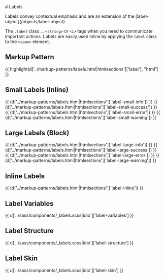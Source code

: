 <section class="copy">
# Labels

<p class="lead">Labels convey contextual emphasis and are an extension of the [label-object](/objects/label-object)</p>

The <code>.label</code> class ... <code>&lt;strong&gt;</code> or <code>&lt;i&gt;</code> tags when you need to communicate important actions. Labels are easily used inline by applying the <code>label</code> class to the <code>&lt;span&gt;</code> element.

## Markup Pattern
{{ highlight(d['../markup-patterns/labels.html|htmlsections']['label'], "html") }}
## Small Labels (Inline)
{{ (d['../markup-patterns/labels.html|htmlsections']['label-small-info']) }}
{{ (d['../markup-patterns/labels.html|htmlsections']['label-small-success']) }}
{{ (d['../markup-patterns/labels.html|htmlsections']['label-small-error']) }}
{{ (d['../markup-patterns/labels.html|htmlsections']['label-small-warning']) }}

## Large Labels (Block)
{{ (d['../markup-patterns/labels.html|htmlsections']['label-large-info']) }}
{{ (d['../markup-patterns/labels.html|htmlsections']['label-large-success']) }}
{{ (d['../markup-patterns/labels.html|htmlsections']['label-large-error']) }}
{{ (d['../markup-patterns/labels.html|htmlsections']['label-large-warning']) }}

## Inline Labels
{{ (d['../markup-patterns/labels.html|htmlsections']['label-inline']) }}

## Label Variables
{{ d['../sass/components/_labels.scss|idio']['label-variables'] }}

## Label Structure
{{ d['../sass/components/_labels.scss|idio']['label-structure'] }}

## Label Skin
{{ d['../sass/components/_labels.scss|idio']['label-skin'] }}



</section>
